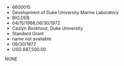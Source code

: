 * 6600015
* Development of Duke University Marine Laboratory
* BIO,DEB
* 04/15/1968,06/30/1972
* Cazlyn Bookhout, Duke University
* Standard Grant
*   name not available
* 06/30/1972
* USD 687,500.00

NONE